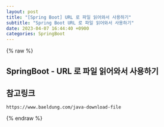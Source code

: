 ```yaml
---  
layout: post  
title: "[Spring Boot] URL 로 파일 읽어와서 사용하기"  
subtitle: "Spring Boot URL 로 파일 읽어와서 사용하기"  
date: 2023-04-07 16:44:40 +0900  
categories: SpringBoot  
---  
```

{% raw %}  
## SpringBoot - URL 로 파일 읽어와서 사용하기  
  
## 참고링크  
	https://www.baeldung.com/java-download-file  
{% endraw %}